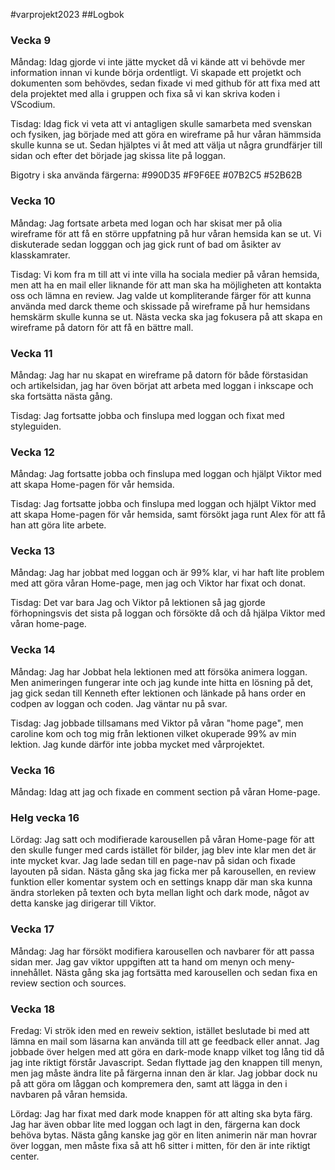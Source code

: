 #varprojekt2023
##Logbok

### Vecka 9
Måndag: Idag gjorde vi inte jätte mycket då vi kände att vi behövde mer information innan vi kunde börja ordentligt. Vi skapade ett projetkt och dokumenten som behövdes, sedan fixade vi med github för att fixa med att dela projektet med alla i gruppen och fixa så vi kan skriva koden i VScodium.

Tisdag: Idag fick vi veta att vi antagligen skulle samarbeta med svenskan och fysiken, jag började med att göra en wireframe på hur våran hämmsida skulle kunna se ut. Sedan hjälptes vi åt med att välja ut några grundfärjer till sidan och efter det började jag skissa lite på loggan.

Bigotry i ska använda färgerna: #990D35   #F9F6EE   #07B2C5   #52B62B

### Vecka 10
Måndag: Jag fortsate arbeta med logan och har skisat mer på olia wireframe för att få en större uppfatning på hur våran hemsida kan se ut. Vi diskuterade sedan logggan och jag gick runt of bad om åsikter av klasskamrater.

Tisdag: Vi kom fra m till att vi inte villa ha sociala medier på våran hemsida, men att ha en mail eller liknande för att man ska ha möjligheten att kontakta oss och lämna en review. Jag valde ut kompliterande färger för att kunna använda med darck theme och skissade på wireframe på hur hemsidans hemskärm skulle kunna se ut. Nästa vecka ska jag fokusera på att skapa en wireframe på datorn för att få en bättre mall.

### Vecka 11
Måndag: Jag har nu skapat en wireframe på datorn för både förstasidan och artikelsidan, jag har öven börjat att arbeta med loggan i inkscape och ska fortsätta nästa gång.

Tisdag: Jag fortsatte jobba och finslupa med loggan och fixat med styleguiden.

### Vecka 12
Måndag: Jag fortsatte jobba och finslupa med loggan och hjälpt Viktor med att skapa Home-pagen för vår hemsida.

Tisdag: Jag fortsatte jobba och finslupa med loggan och hjälpt Viktor med att skapa Home-pagen för vår hemsida, samt försökt jaga runt Alex för att få han att göra lite arbete.

### Vecka 13 
Måndag: Jag har jobbat med loggan och är 99% klar, vi har haft lite problem med att göra våran Home-page, men jag och Viktor har fixat och donat.

Tisdag: Det var bara Jag och Viktor på lektionen så jag gjorde förhopningsvis det sista på loggan och försökte då och då hjälpa Viktor med våran home-page.

### Vecka 14
Måndag: Jag har Jobbat hela lektionen med att försöka animera loggan. Men animeringen fungerar inte och jag kunde inte hitta en lösning på det, jag gick sedan till Kenneth efter lektionen och länkade på hans order en codpen av loggan och coden. Jag väntar nu på svar.

Tisdag: Jag jobbade tillsamans med Viktor på våran "home page", men caroline kom och tog mig från lektionen vilket okuperade 99% av min lektion. Jag kunde därför inte jobba mycket med vårprojektet.

### Vecka 16
Måndag: Idag att jag och fixade en comment section på våran Home-page.

### Helg vecka 16
Lördag: Jag satt och modifierade karousellen på våran Home-page för att den skulle funger med cards istället för bilder, jag blev inte klar men det är inte mycket kvar. Jag lade sedan till en page-nav på sidan och fixade layouten på sidan. Nästa gång ska jag ficka mer på karousellen, en review funktion eller komentar system och en settings knapp där man ska kunna ändra storleken på texten och byta mellan light och dark mode, något av detta kanske jag dirigerar till Viktor.
### Vecka 17
Måndag: Jag har försökt modifiera karousellen och navbarer för att passa sidan mer. Jag gav viktor uppgiften att ta hand om menyn och meny-innehållet. Nästa gång ska jag fortsätta med karousellen och sedan fixa en review section och sources.

### Vecka 18
Fredag: Vi strök iden med en reweiv sektion, istället beslutade bi med att lämna en mail som läsarna kan använda till att ge feedback eller annat. Jag jobbade över helgen med att göra en dark-mode knapp vilket tog lång tid då jag inte riktigt förstår Javascript. Sedan flyttade jag den knappen till menyn, men jag måste ändra lite på färgerna innan den är klar. Jag jobbar dock nu på att göra om låggan och kompremera den, samt att lägga in den i navbaren på våran hemsida.

Lördag: Jag har fixat med dark mode knappen för att alting ska byta färg. Jag har även obbar lite med loggan och lagt in den, färgerna kan dock behöva bytas. Nästa gång kanske jag gör en liten animerin när man hovrar över loggan, men måste fixa så att h6 sitter i mitten, för den är inte riktigt center.

